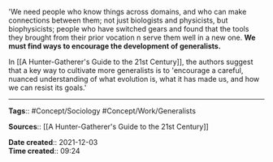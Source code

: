 'We need people who know things across domains, and who can make connections between them; not just biologists and physicists, but biophysicists; people who have switched gears and found that the tools they brought from their prior vocation n serve them well in a new one. **We must find ways to encourage the development of generalists.**

In [[A Hunter-Gatherer's Guide to the 21st Century]], the authors suggest that a key way to cultivate more generalists is to 'encourage a careful, nuanced understanding of what evolution is, what it has made us, and how we can resist its goals.'

---
**Tags**:: #Concept/Sociology #Concept/Work/Generalists

**Sources**:: [[A Hunter-Gatherer's Guide to the 21st Century]]

**Date created**:: 2021-12-03  
**Time created**:: 09:24